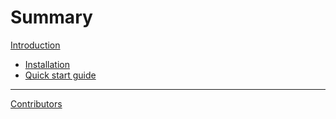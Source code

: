 # Summary

[Introduction](./introduction.md)

- [Installation](./installation.md)
- [Quick start guide](./quick-start-guide.md)

--------------

[Contributors](./misc/contributors.md)
